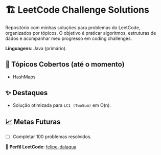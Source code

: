 
# 🏗️ LeetCode Challenge Solutions  
Repositório com minhas soluções para problemas do LeetCode, organizados por tópicos. O objetivo é praticar algoritmos, estruturas de dados e acompanhar meu progresso em coding challenges.

**Linguagens**: Java (primário).  

## 🧩 Tópicos Cobertos (até o momento) 
- HashMaps    

## ✨ Destaques  
- Solução otimizada para `LC1 (TwoSum)` em O(n).  

## 📈 Metas Futuras  
- [ ] Completar 100 problemas resolvidos.
        
🔗 **Perfil LeetCode**: [felipe-dalaqua](https://leetcode.com/felipe-dalaqua/)  
